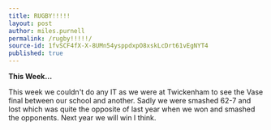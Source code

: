 ```yaml
---
title: RUGBY!!!!!
layout: post
author: miles.purnell
permalink: /rugby!!!!!/
source-id: 1fvSCF4fX-X-8UMn54ysppdxpO8xskLcDrt61vEgNYT4
published: true
---
```

**This Week…**

This week we couldn't do any IT as we were at Twickenham to see the Vase final between our school and another. Sadly we were smashed 62-7 and lost which was quite the opposite of last year when we won and smashed the opponents. Next year we will win I think.

